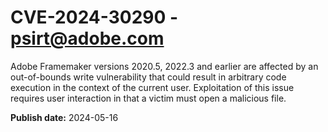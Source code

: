 # CVE-2024-30290 - psirt@adobe.com

Adobe Framemaker versions 2020.5, 2022.3 and earlier are affected by an out-of-bounds write vulnerability that could result in arbitrary code execution in the context of the current user. Exploitation of this issue requires user interaction in that a victim must open a malicious file.

**Publish date:** 2024-05-16
